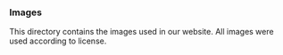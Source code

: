 ### Images

This directory contains the images used in our website. All images were used according to license.

